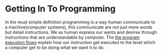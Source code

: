 # Getting In To Programming

In the must simple definition programming is a way human communicate to a machine(computer systems), this communicate are not just mere words but detail instructions. We as human express our wants and desires through instructions that are understandable by computer. The [the program execution flows]() explain how our instruction get executed to the level which a computer get to be doing what we want it to do.